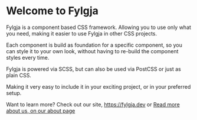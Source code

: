 # Welcome to Fylgja

Fylgja is a component based CSS framework.
Allowing you to use only what you need, making it easier to use Fylgja in other CSS projects.

Each component is build as foundation for a specific component,
so you can style it to your own look,
without having to re-build the component styles every time.

Fylgja is powered via SCSS,
but can also be used via PostCSS or just as plain CSS.

Making it very easy to include it in your exciting project,
or in your preferred setup.

Want to learn more? Check out our site, https://fylgja.dev
or [Read more about us, on our about page](https://fylgja.dev/about)
